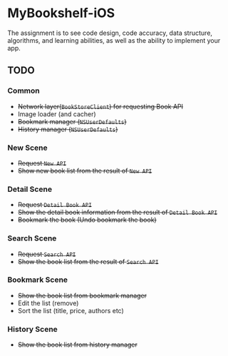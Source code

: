 # MyBookshelf-iOS
The assignment is to see code design, code accuracy, data structure, algorithms, and learning abilities, as well as the ability to implement your app.

## TODO
### Common
- ~~Network layer(`BookStoreClient`) for requesting Book API~~
- Image loader (and cacher)
- ~~Bookmark manager (`NSUserDefaults`)~~
- ~~History manager (`NSUserDefaults`)~~

### New Scene
- ~~Request `New API`~~
- ~~Show new book list from the result of `New API`~~

### Detail Scene
- ~~Request `Detail Book API`~~
- ~~Show the detail book information from the result of `Detail Book API`~~
- ~~Bookmark the book (Undo bookmark the book)~~

### Search Scene
- ~~Request `Search API`~~
- ~~Show the book list from the result of `Search API`~~

### Bookmark Scene
- ~~Show the book list from bookmark manager~~
- Edit the list (remove)
- Sort the list (title, price, authors etc)

### History Scene
- ~~Show the book list from history manager~~
